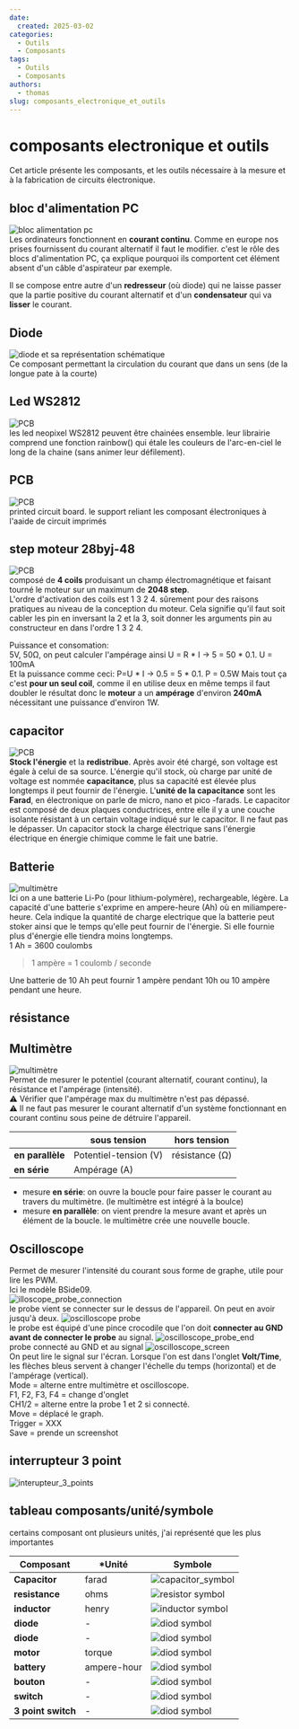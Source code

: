 ```yaml
---
date:
  created: 2025-03-02
categories:
  - Outils
  - Composants
tags:
  - Outils
  - Composants
authors:
  - thomas
slug: composants_electronique_et_outils 
---
```


# composants electronique et outils 

Cet article présente les composants, et les outils nécessaire à la mesure et à la fabrication de circuits électronique.  

<!-- more -->

## bloc d'alimentation PC  
![bloc alimentation pc](mkdocs/bloc_alimentation_pc.jpg)  
Les ordinateurs fonctionnent en **courant continu**. Comme en europe nos prises fournissent du courant alternatif il faut le modifier. c'est le rôle des blocs d'alimentation PC, ça explique pourquoi ils comportent cet élément absent d'un câble d'aspirateur par exemple.  

Il se compose entre autre d'un **redresseur** (où diode) qui ne laisse passer que la partie positive du courant alternatif et d'un **condensateur** qui va **lisser** le courant.

  
## Diode 
![diode et sa représentation schématique](mkdocs/diode.jpg)  
Ce composant permettant la circulation du courant que dans un sens (de la longue pate à la courte)

## Led WS2812 
![PCB](mkdocs/ws2812.png)  
les led neopixel WS2812 peuvent être chainées ensemble. leur librairie comprend une fonction rainbow() qui étale les couleurs de l'arc-en-ciel le long de la chaine (sans animer leur défilement).

## PCB
![PCB](mkdocs/PCB.png)   
printed circuit board. le support reliant les composant électroniques à l'aaide de circuit imprimés   

## step moteur 28byj-48   
![PCB](mkdocs/28byj_48_stepper_motor.png)    
composé de **4 coils** produisant un champ électromagnétique et faisant tourné le moteur sur un maximum de **2048 step**.   
L'ordre d'activation des coils est 1 3 2 4. sûrement pour des raisons pratiques au niveau de la conception du moteur. Cela signifie qu'il faut soit cabler les pin en inversant la 2 et la 3, soit donner les arguments pin au constructeur en dans l'ordre 1 3 2 4.  
  
Puissance et consomation:   
5V, 50Ω, on peut calculer l'ampérage ainsi U = R * I -> 5 = 50 * 0.1. U = 100mA  
Et la puissance comme ceci: P=U * I -> 0.5 = 5 * 0.1. P = 0.5W
Mais tout ça c'est **pour un seul coil**, comme il en utilise deux en même temps il faut doubler le résultat
donc le **moteur** a un **ampérage** d'environ **240mA** nécessitant une puissance d'environ 1W.


## capacitor
![PCB](mkdocs/capacitor.png)   
**Stock l'énergie** et la **redistribue**. Après avoir été chargé, son voltage est égale à celui de sa source. L'énergie qu'il stock, où charge par unité de voltage est nommée **capacitance**, plus sa capacité est élevée plus longtemps il peut fournir de l'énergie. L'**unité de la capacitance** sont les **Farad**, en électronique on parle de micro, nano et pico -farads. Le capacitor est composé de deux plaques conductrices, entre elle il y a une couche isolante résistant à un certain voltage indiqué sur le capacitor. Il ne faut pas le dépasser. Un capacitor stock la charge électrique sans l'énergie électrique en énergie chimique comme le fait une batrie. 

## Batterie
![multimètre](mkdocs/lipo_battery.png)  
Ici on a une batterie Li-Po (pour lithium-polymère), rechargeable, légère. La capacité d'une batterie s'exprime en ampere-heure (Ah) où en miliampere-heure. Cela indique la quantité de charge electrique que la batterie peut stoker ainsi que le temps qu'elle peut fournir de l'énergie. Si elle fournie plus d'énergie elle tiendra moins longtemps.  
1 Ah =  3600 coulombs

> 1 ampère = 1 coulomb / seconde    

Une batterie de 10 Ah peut fournir 1 ampère pendant 10h ou 10 ampère pendant une heure.



## résistance

## Multimètre 
![multimètre](mkdocs/multimetre.jpg)  
Permet de mesurer le potentiel (courant alternatif, courant continu), la résistance et l'ampérage (intensité).  
⚠️ Vérifier que l'ampérage max du multimètre n'est pas dépassé.  
⚠️ Il ne faut pas mesurer le courant alternatif d'un système fonctionnant en courant continu sous peine de détruire l'appareil.

|     | **sous tension** | **hors tension** | 
|--------------|----------------------------|----------------------------------------------------------|
| **en parallèle**  | Potentiel-tension (V)| résistance (Ω) | 
| **en série** | Ampérage (A)  |   

- mesure **en série**: on ouvre la boucle pour faire passer le courant au travers du multimètre. (le multimètre est intégré à la boulce) 
- mesure **en parallèle**: on vient prendre la mesure avant et après un élément de la boucle. le multimètre crée une nouvelle boucle.

## Oscilloscope
Permet de mesurer l'intensité du courant sous forme de graphe, utile pour lire les PWM.  
Ici le modèle BSide09.  
![illoscope_probe_connection](mkdocs/oscilloscope_probe_connection.jpg)   
le probe vient se connecter sur le dessus de l'appareil. On peut en avoir jusqu'à deux. 
![oscilloscope probe](mkdocs/oscilloscope_probe.jpg)  
le probe est équipé d'une pince crocodile que l'on doit **connecter au GND avant de connecter le probe** au signal.
![oscilloscope_probe_end](mkdocs/oscilloscope_probe_end.jpg)    
probe connecté au GND et au signal
![oscilloscope_screen](mkdocs/oscilloscope_screen.jpg)  
On peut lire le signal sur l'écran. Lorsque l'on est dans l'onglet **Volt/Time**, les flèches bleus servent à changer l'échelle du temps (horizontal) et de l'ampérage (vertical).  
Mode = alterne entre multimètre et oscilloscope.  
F1, F2, F3, F4 = change d'onglet  
CH1/2 = alterne entre la probe 1 et 2 si connecté.  
Move = déplacé le graph.  
Trigger = XXX  
Save = prende un screenshot  

## interrupteur 3 point
![interupteur_3_points](mkdocs/interupteur_3_points.png) 

## tableau composants/unité/symbole
certains composant ont plusieurs unités, j'ai représenté que les plus importantes  

| **Composant**    | ***Unité** | **Symbole** | 
|--------------|----------------------------|----------------------------------------------------------|
| **Capacitor**  | farad|  ![capacitor_symbol](mkdocs/capacitor_symbol.png)    | 
| **resistance** |ohms  |      ![resistor symbol](mkdocs/resistor_symbol.png)      |   
| **inductor**  | henry|  ![inductor symbol](mkdocs/inductor_symbol.png)    | 
| **diode** | - |      ![diod symbol](mkdocs/Diod_symbol.png)      |   
| **diode** | - |      ![diod symbol](mkdocs/led_symbol.png)      |  
| **motor** | torque |      ![diod symbol](mkdocs/motor_symbol.png)      |   
| **battery** | ampere-hour |      ![diod symbol](mkdocs/battery_symbol.png)      |   
| **bouton** | - | ![diod symbol](mkdocs/bouton_symbol.png) |  
| **switch** | - | ![diod symbol](mkdocs/switch_symbol.png) |  
| **3 point switch** | - | ![diod symbol](mkdocs/3_points_switch_symbol.png) |  